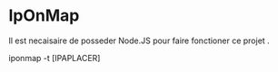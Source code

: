 # IpOnMap
Il est necaisaire de posseder Node.JS pour faire fonctioner ce projet .

iponmap -t [IPAPLACER]
